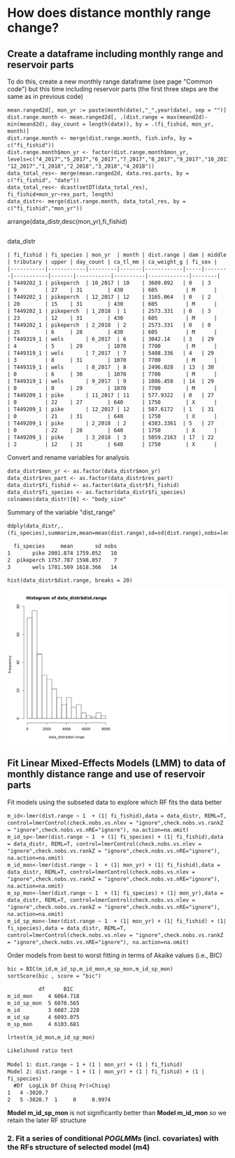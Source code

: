 # How does distance monthly range change?

## Create a dataframe including monthly range and reservoir parts

To do this, create a new monthly range dataframe (see page "Common code") but this time including reservoir parts (the first three steps are the same as in previous code)

```
mean.ranged2d[, mon_yr := paste(month(date),"_",year(date), sep = "")]
dist.range.month <- mean.ranged2d[, .(dist.range = max(meand2d)-min(meand2d), day_count = length(date)), by = .(fi_fishid, mon_yr, month)]
dist.range.month <- merge(dist.range.month, fish.info, by = c("fi_fishid"))
dist.range.month$mon_yr <- factor(dist.range.month$mon_yr, levels=c("4_2017","5_2017","6_2017","7_2017","8_2017","9_2017","10_2017","11_2017", "12_2017","1_2018","2_2018","3_2018","4_2018"))
data_total_res<- merge(mean.ranged2d, data.res.parts, by = c("fi_fishid", "date"))
data_total_res<- dcast(setDT(data_total_res), fi_fishid+mon_yr~res_part, length)
data_distr<- merge(dist.range.month, data_total_res, by = c("fi_fishid","mon_yr"))
```


arrange(data_distr,desc(mon_yr),fi_fishid)
```
```
data_distr
```
| fi_fishid | fi_species | mon_yr  | month | dist.range | dam | middle | tributary | upper | day_count | ca_tl_mm | ca_weight_g | fi_sex |
|-----------|------------|---------|-------|------------|-----|--------|-----------|-------|-----------|----------|-------------|--------|
| T449202_1 | pikeperch  | 10_2017 | 10    | 3609.092   | 0   | 3      | 9         | 27    | 31        | 430      | 605         | M      |
| T449202_1 | pikeperch  | 12_2017 | 12    | 3165.064   | 0   | 2      | 20        | 15    | 31        | 430      | 605         | M      |
| T449202_1 | pikeperch  | 1_2018  | 1     | 2573.331   | 0   | 3      | 23        | 12    | 31        | 430      | 605         | M      |
| T449202_1 | pikeperch  | 2_2018  | 2     | 2573.331   | 0   | 0      | 25        | 6     | 28        | 430      | 605         | M      |
| T449319_1 | wels       | 6_2017  | 6     | 3042.14    | 3   | 29     | 4         | 5     | 29        | 1070     | 7700        | M      |
| T449319_1 | wels       | 7_2017  | 7     | 5408.336   | 4   | 29     | 3         | 8     | 31        | 1070     | 7700        | M      |
| T449319_1 | wels       | 8_2017  | 8     | 2496.028   | 13  | 30     | 0         | 6     | 30        | 1070     | 7700        | M      |
| T449319_1 | wels       | 9_2017  | 9     | 1086.458   | 14  | 29     | 0         | 0     | 29        | 1070     | 7700        | M      |
| T449209_1 | pike       | 11_2017 | 11    | 577.9322   | 0   | 27     | 0         | 22    | 27        | 640      | 1750        | X      |
| T449209_1 | pike       | 12_2017 | 12    | 587.6172   | 1   | 31     | 0         | 21    | 31        | 640      | 1750        | X      |
| T449209_1 | pike       | 2_2018  | 2     | 4383.3361  | 5   | 27     | 0         | 22    | 28        | 640      | 1750        | X      |
| T449209_1 | pike       | 3_2018  | 3     | 5059.2163  | 17  | 22     | 2         | 12    | 31        | 640      | 1750        | X      |
```
Convert and rename variables for analysis
```
data_distr$mon_yr <- as.factor(data_distr$mon_yr)
data_distr$res_part <- as.factor(data_distr$res_part)
data_distr$fi_fishid <- as.factor(data_distr$fi_fishid)
data_distr$fi_species <- as.factor(data_distr$fi_species)
colnames(data_distr)[6] <- "body_size"
```
Summary of the variable  "dist_range"
```
ddply(data_distr,.(fi_species),summarize,mean=mean(dist.range),sd=sd(dist.range),nobs=length(unique(fi_fishid)))
```
```
  fi_species     mean       sd nobs
1       pike 2001.874 1759.052   10
2  pikeperch 1757.787 1598.057    7
3       wels 1781.509 1618.366   14
```
```
hist(data_distr$dist.range, breaks = 20)
```
![Dist_range](/Plots/Dist_range_hist.png "Dist_range")

## Fit Linear Mixed-Effects Models (LMM) to data of monthly distance range and use of reservoir parts

Fit models using the subseted data to explore which RF fits the data better
```
m_id<-lmer(dist.range ~ 1  + (1| fi_fishid),data = data_distr, REML=T, control=lmerControl(check.nobs.vs.nlev = "ignore",check.nobs.vs.rankZ = "ignore",check.nobs.vs.nRE="ignore"), na.action=na.omit)
m_id_sp<-lmer(dist.range ~ 1  + (1| fi_species) + (1| fi_fishid),data = data_distr, REML=T, control=lmerControl(check.nobs.vs.nlev = "ignore",check.nobs.vs.rankZ = "ignore",check.nobs.vs.nRE="ignore"), na.action=na.omit)
m_id_mon<-lmer(dist.range ~ 1  + (1| mon_yr) + (1| fi_fishid),data = data_distr, REML=T, control=lmerControl(check.nobs.vs.nlev = "ignore",check.nobs.vs.rankZ = "ignore",check.nobs.vs.nRE="ignore"), na.action=na.omit)
m_sp_mon<-lmer(dist.range ~ 1  + (1| fi_species) + (1| mon_yr),data = data_distr, REML=T, control=lmerControl(check.nobs.vs.nlev = "ignore",check.nobs.vs.rankZ = "ignore",check.nobs.vs.nRE="ignore"), na.action=na.omit)
m_id_sp_mon<-lmer(dist.range ~ 1  + (1| mon_yr) + (1| fi_fishid) + (1| fi_species),data = data_distr, REML=T, control=lmerControl(check.nobs.vs.nlev = "ignore",check.nobs.vs.rankZ = "ignore",check.nobs.vs.nRE="ignore"), na.action=na.omit)
```
Order models from best to worst fitting in terms of Akaike values (i.e., BIC)
```
bic = BIC(m_id,m_id_sp,m_id_mon,m_sp_mon,m_id_sp_mon)
sortScore(bic , score = "bic")
```
```
          df      BIC
m_id_mon     4 6064.718
m_id_sp_mon  5 6070.565
m_id         3 6087.228
m_id_sp      4 6093.075
m_sp_mon     4 6103.681
```
```
lrtest(m_id_mon,m_id_sp_mon)
```
```
Likelihood ratio test

Model 1: dist.range ~ 1 + (1 | mon_yr) + (1 | fi_fishid)
Model 2: dist.range ~ 1 + (1 | mon_yr) + (1 | fi_fishid) + (1 | fi_species)
  #Df  LogLik Df Chisq Pr(>Chisq)
1   4 -3020.7
2   5 -3020.7  1     0     0.9974
```
**Model m_id_sp_mon** is not significantly better than **Model m_id_mon** so we retain the later RF structure

### 2. Fit a series of conditional _POGLMMs_ (incl. covariates) with the RFs structure of selected model (m4)
